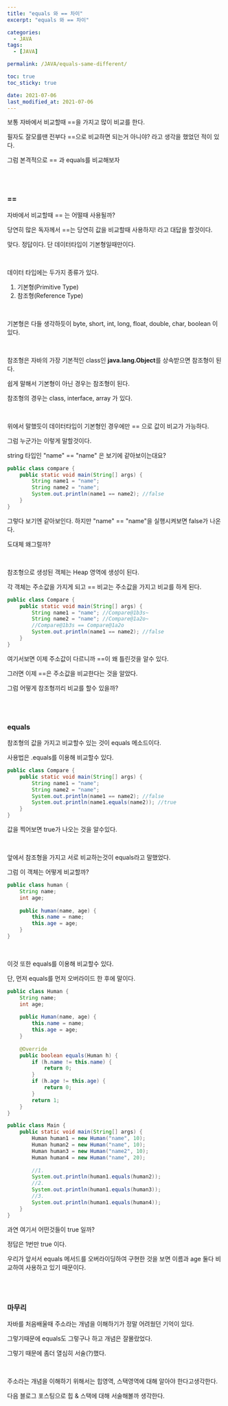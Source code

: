 ```yaml
---
title: "equals 와 == 차이"
excerpt: "equals 와 == 차이"

categories:
  - JAVA
tags:
  - [JAVA]

permalink: /JAVA/equals-same-different/

toc: true
toc_sticky: true

date: 2021-07-06
last_modified_at: 2021-07-06
---
```



보통 자바에서 비교할때 ==을 가지고 많이 비교를 한다.

필자도 잘모를땐 전부다 ==으로 비교하면 되는거 아니야? 라고 생각을 했었던 적이 있다.

그럼 본격적으로 == 과 equals를 비교해보자

<br>

<br>

<h3>==</h3>

자바에서 비교할때 == 는 어떨때 사용될까?

당연히 많은 독자께서 ==는 당연히 값을 비교할때 사용하지! 라고 대답을 할것이다.

맞다. 정답이다. 단 데이터타입이 기본형일때만이다.

<br>

데이터 타입에는 두가지 종류가 있다.

1. 기본형(Primitive Type)
2. 참조형(Reference Type)

<br>

기본형은 다들 생각하듯이 byte, short, int, long, float, double, char, boolean 이 있다.

<br>

참조형은 자바의 가장 기본적인 class인 **java.lang.Object**를 상속받으면 참조형이 된다.

쉽게 말해서 기본형이 아닌 경우는 참조형이 된다.

참조형의 경우는 class, interface, array 가 있다.

<br>

위에서 말했듯이 데이터타입이 기본형인 경우에만 == 으로 값이 비교가 가능하다.

그럼 누군가는 이렇게 말할것이다.

string 타입인 "name" == "name" 은 보기에 같아보이는대요?

```java
public class compare {
    public static void main(String[] args) {
        String name1 = "name";
        String name2 = "name";
        System.out.println(name1 == name2); //false
    }
}
```

그렇다 보기엔 같아보인다. 하지만 "name" == "name"을 실행시켜보면 false가 나온다.

도대체 왜그럴까?

<br>

참조형으로 생성된 객체는 Heap 영역에 생성이 된다. 

각 객체는 주소값을 가지게 되고 == 비교는 주소값을 가지고 비교를 하게 된다.

```java
public class Compare {
    public static void main(String[] args) {
        String name1 = "name"; //Compare@1b3s~
        String name2 = "name"; //Compare@1a2o~
        //Compare@1b3s == Compare@1a2o
        System.out.println(name1 == name2); //false
    }
}
```

여기서보면 이제 주소값이 다르니까 ==이 왜 틀린것을 알수 있다.

그러면 이제 ==은 주소값을 비교한다는 것을 알았다.

그럼 어떻게 참조형끼리 비교를 할수 있을까?

<br>

<br>

<h3>equals</h3>

참조형의 값을 가지고 비교할수 있는 것이 equals 메소드이다.

사용법은 .equals를 이용해 비교할수 있다.

```java
public class Compare {
    public static void main(String[] args) {
        String name1 = "name";
        String name2 = "name";
        System.out.println(name1 == name2); //false
        System.out.println(name1.equals(name2)); //true
    }
}
```

값을 찍어보면 true가 나오는 것을 알수있다.

<br>

앞에서 참조형을 가지고 서로 비교하는것이 equals라고 말했었다.

그럼 이 객체는 어떻게 비교할까?

```java
public class human {
    String name;
    int age;
    
    public human(name, age) {
        this.name = name;
        this.age = age;
    }
}
```

<br>

이것 또한 equals를 이용해 비교할수 있다.

 단, 먼저 equals를 먼저 오버라이드 한 후에 말이다.

```java
public class Human {
    String name;
    int age;
    
    public Human(name, age) {
        this.name = name;
        this.age = age;
    }
    
    @Override
    public boolean equals(Human h) {
        if (h.name != this.name) {
            return 0;
        }
        if (h.age != this.age) {
            return 0;
        }
        return 1;
    }
}

public class Main {
    public static void main(String[] args) {
		Human human1 = new Human("name", 10);
        Human human2 = new Human("name", 10);
        Human human3 = new Human("name2", 10);
        Human human4 = new Human("name", 20);
        
        //1.
        System.out.println(human1.equals(human2));
        //2.
        System.out.println(human1.equals(human3));
        //3.
        System.out.println(human1.equals(human4));
    }
}
```

과연 여기서 어떤것들이  true 일까?

정답은 1번만 true 이다.

우리가 앞서서 equals 메서드를 오버라이딩하여 구현한 것을 보면 이름과 age 둘다 비교하여 사용하고 있기 때문이다.

<br>

<br>

<h3>마무리</h3>

자바를 처음배울때 주소라는 개념을 이해하기가 정말 어려웠던 기억이 있다.

그렇기때문에 equals도 그렇구나 하고 개념은 잘몰랐었다.

그렇기 때문에 좀더 열심히 서술(?)했다.

<br>

주소라는 개념을 이해하기 위해서는 힙영역, 스택영역에 대해 알아야 한다고생각한다.

다음 블로그 포스팅으로 힙 & 스택에 대해 서술해볼까 생각한다.























